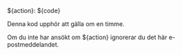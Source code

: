 ${action}: ${code}

Denna kod upphör att gälla om en timme.

Om du inte har ansökt om ${action} ignorerar du det här e-postmeddelandet.
